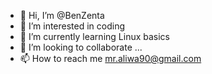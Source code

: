 - 👋 Hi, I’m @BenZenta
- 👀 I’m interested in coding
- 🌱 I’m currently learning Linux basics
- 💞️ I’m looking to collaborate ...
- 📫 How to reach me mr.aliwa90@gmail.com

<!---
BenZenta/BenZenta is a ✨ special ✨ repository because its `README.md` (this file) appears on your GitHub profile.
You can click the Preview link to take a look at your changes.
--->
